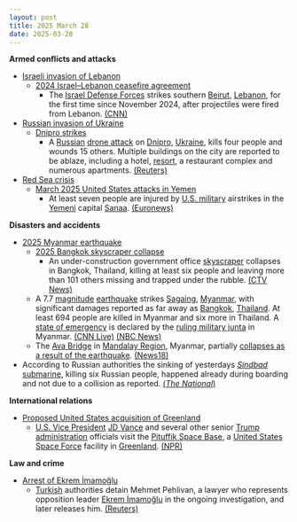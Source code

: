 ```yaml
---
layout: post
title: 2025 March 28
date: 2025-03-28
---
```



**Armed conflicts and attacks**

* [Israeli invasion of Lebanon](https://en.wikipedia.org/wiki/Israeli_invasion_of_Lebanon_%282024%E2%80%93present%29 "Israeli invasion of Lebanon (2024–present)")
  + [2024 Israel–Lebanon ceasefire agreement](https://en.wikipedia.org/wiki/2024_Israel%E2%80%93Lebanon_ceasefire_agreement "2024 Israel–Lebanon ceasefire agreement")
    - The [Israel Defense Forces](https://en.wikipedia.org/wiki/Israel_Defense_Forces "Israel Defense Forces") strikes southern [Beirut](https://en.wikipedia.org/wiki/Beirut "Beirut"), [Lebanon](https://en.wikipedia.org/wiki/Lebanon "Lebanon"), for the first time since November 2024, after projectiles were fired from Lebanon. [(CNN)](https://edition.cnn.com/2025/03/28/middleeast/israel-strikes-southern-beirut-intl/index.html)
* [Russian invasion of Ukraine](https://en.wikipedia.org/wiki/Russian_invasion_of_Ukraine "Russian invasion of Ukraine")
  + [Dnipro strikes](https://en.wikipedia.org/wiki/Dnipro_strikes_%282022%E2%80%93present%29 "Dnipro strikes (2022–present)")
    - A [Russian](https://en.wikipedia.org/wiki/Russian_Armed_Forces "Russian Armed Forces") [drone attack](https://en.wikipedia.org/wiki/Drone_warfare "Drone warfare") on [Dnipro](https://en.wikipedia.org/wiki/Dnipro "Dnipro"), [Ukraine](https://en.wikipedia.org/wiki/Ukraine "Ukraine"), kills four people and wounds 15 others. Multiple buildings on the city are reported to be ablaze, including a hotel, [resort](https://en.wikipedia.org/wiki/Resort "Resort"), a restaurant complex and numerous apartments. [(Reuters)](https://www.reuters.com/world/europe/russian-drone-attack-injures-four-sparks-big-fire-ukraines-dnipro-2025-03-28/)
* [Red Sea crisis](https://en.wikipedia.org/wiki/Red_Sea_crisis "Red Sea crisis")
  + [March 2025 United States attacks in Yemen](https://en.wikipedia.org/wiki/March_2025_United_States_attacks_in_Yemen "March 2025 United States attacks in Yemen")
    - At least seven people are injured by [U.S. military](https://en.wikipedia.org/wiki/U.S._military "U.S. military") airstrikes in the [Yemeni](https://en.wikipedia.org/wiki/Yemen "Yemen") capital [Sanaa](https://en.wikipedia.org/wiki/Sanaa "Sanaa"). [(Euronews)](https://www.euronews.com/2025/03/28/suspected-us-airstrikes-hit-houthi-controlled-areas-of-yemen)

**Disasters and accidents**

* [2025 Myanmar earthquake](https://en.wikipedia.org/wiki/2025_Myanmar_earthquake "2025 Myanmar earthquake")
  + [2025 Bangkok skyscraper collapse](https://en.wikipedia.org/wiki/2025_Bangkok_skyscraper_collapse "2025 Bangkok skyscraper collapse")
    - An under-construction government office [skyscraper](https://en.wikipedia.org/wiki/Skyscraper "Skyscraper") collapses in Bangkok, Thailand, killing at least six people and leaving more than 101 others missing and trapped under the rubble. [(CTV News)](https://www.ctvnews.ca/world/article/powerful-earthquakes-rock-thailand-and-myanmar-triggering-the-collapse-of-a-bangkok-high-rise/)
  + A 7.7 [magnitude](https://en.wikipedia.org/wiki/Richter_scale#Richter_magnitudes "Richter scale") [earthquake](https://en.wikipedia.org/wiki/Earthquake "Earthquake") strikes [Sagaing](https://en.wikipedia.org/wiki/Sagaing "Sagaing"), [Myanmar](https://en.wikipedia.org/wiki/Myanmar "Myanmar"), with significant damages reported as far away as [Bangkok](https://en.wikipedia.org/wiki/Bangkok "Bangkok"), [Thailand](https://en.wikipedia.org/wiki/Thailand "Thailand"). At least 694 people are killed in Myanmar and six more in Thailand. A [state of emergency](https://en.wikipedia.org/wiki/State_of_emergency "State of emergency") is declared by the [ruling military junta](https://en.wikipedia.org/wiki/State_Administration_Council "State Administration Council") in Myanmar. [(CNN Live)](https://www.cnn.com/world/live-news/myanmar-thailand-earthquake-03-29-25-intl-hnk/index.html) [(NBC News)](https://www.nbcnews.com/news/world/earthquake-myanmar-thailand-77-bangkok-tremor-rcna198515)
  + The [Ava Bridge](https://en.wikipedia.org/wiki/Ava_Bridge "Ava Bridge") in [Mandalay Region](https://en.wikipedia.org/wiki/Mandalay_Region "Mandalay Region"), Myanmar, partially [collapses as a result of the earthquake](https://en.wikipedia.org/wiki/List_of_populated_places_affected_by_the_2025_Myanmar_earthquake#Structures_and_infrastructure "List of populated places affected by the 2025 Myanmar earthquake"). [(News18)](https://www.news18.com/world/myanmar-earthquake-videos-bangkok-skyscraper-collapses-tremors-strong-earthquakes-hit-myanmar-9278285.html)
* According to Russian authorities the sinking of yesterdays [*Sindbad*](/w/index.php?title=Sindbad_(submarine)&action=edit&redlink=1 "Sindbad (submarine) (page does not exist)") [submarine](https://en.wikipedia.org/wiki/Submarine "Submarine"), killing six Russian people, happened already during boarding and not due to a collision as reported. [(*The National*)](https://www.thenationalnews.com/news/mena/2025/03/28/hurghada-submarine-allegedly-began-sinking-while-passengers-boarding-claim-russian-authorities/)

**International relations**

* [Proposed United States acquisition of Greenland](https://en.wikipedia.org/wiki/Proposed_United_States_acquisition_of_Greenland "Proposed United States acquisition of Greenland")
  + [U.S. Vice President](https://en.wikipedia.org/wiki/Vice_President_of_the_United_States "Vice President of the United States") [JD Vance](https://en.wikipedia.org/wiki/JD_Vance "JD Vance") and several other senior [Trump administration](https://en.wikipedia.org/wiki/Second_presidency_of_Donald_Trump "Second presidency of Donald Trump") officials visit the [Pituffik Space Base](https://en.wikipedia.org/wiki/Pituffik_Space_Base "Pituffik Space Base"), a [United States Space Force](https://en.wikipedia.org/wiki/United_States_Space_Force "United States Space Force") facility in [Greenland](https://en.wikipedia.org/wiki/Greenland "Greenland"). [(NPR)](https://www.npr.org/2025/03/28/nx-s1-5343555/vance-greenland-visit)

**Law and crime**

* [Arrest of Ekrem İmamoğlu](https://en.wikipedia.org/wiki/Arrest_of_Ekrem_%C4%B0mamo%C4%9Flu "Arrest of Ekrem İmamoğlu")
  + [Turkish](https://en.wikipedia.org/wiki/Turkey "Turkey") authorities detain Mehmet Pehlivan, a lawyer who represents opposition leader [Ekrem İmamoğlu](https://en.wikipedia.org/wiki/Ekrem_%C4%B0mamo%C4%9Flu "Ekrem İmamoğlu") in the ongoing investigation, and later releases him. [(Reuters)](https://www.reuters.com/world/middle-east/turkey-detains-lawyer-jailed-istanbul-mayor-main-opposition-party-says-2025-03-28/)
